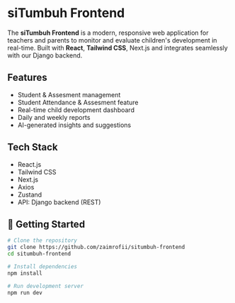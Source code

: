 #  siTumbuh Frontend

The **siTumbuh Frontend** is a modern, responsive web application for teachers and parents to monitor and evaluate children's development in real-time. Built with **React**, **Tailwind CSS**, Next.js and integrates seamlessly with our Django backend.

##  Features

-  Student & Assesment management
-  Student Attendance & Assesment feature
-  Real-time child development dashboard  
-  Daily and weekly reports  
-  AI-generated insights and suggestions  


##  Tech Stack

- React.js
- Tailwind CSS
- Next.js
- Axios
- Zustand
- API: Django backend (REST)

## 🚀 Getting Started

```bash
# Clone the repository
git clone https://github.com/zaimrofii/situmbuh-frontend
cd situmbuh-frontend

# Install dependencies
npm install

# Run development server
npm run dev
